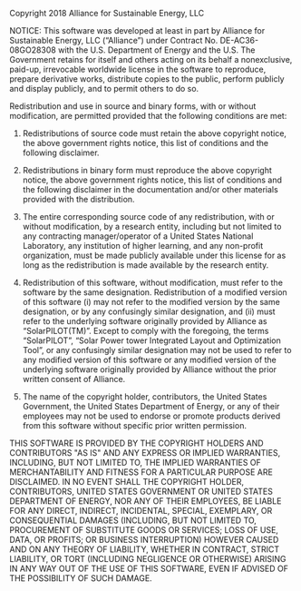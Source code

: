 Copyright 2018 Alliance for Sustainable Energy, LLC

NOTICE: This software was developed at least in part by Alliance for Sustainable Energy, LLC (“Alliance”) under Contract No. DE-AC36-08GO28308 with the U.S. Department of Energy and the U.S. The Government retains for itself and others acting on its behalf a nonexclusive, paid-up, irrevocable worldwide license in the software to reproduce, prepare derivative works, distribute copies to the public, perform publicly and display publicly, and to permit others to do so.

Redistribution and use in source and binary forms, with or without modification, are permitted provided that the following conditions are met:

1. Redistributions of source code must retain the above copyright notice, the above government rights notice, this list of conditions and the following disclaimer.

2. Redistributions in binary form must reproduce the above copyright notice, the above government rights notice, this list of conditions and the following disclaimer in the documentation and/or other materials provided with the distribution.

3. The entire corresponding source code of any redistribution, with or without modification, by a research entity, including but not limited to any contracting manager/operator of a United States National Laboratory, any institution of higher learning, and any non-profit organization, must be made publicly available under this license for as long as the redistribution is made available by the research entity.

4. Redistribution of this software, without modification, must refer to the software by the same designation. Redistribution of a modified version of this software (i) may not refer to the modified version by the same designation, or by any confusingly similar designation, and (ii) must refer to the underlying software originally provided by Alliance as “SolarPILOT(TM)”. Except to comply with the foregoing, the terms “SolarPILOT”, “Solar Power tower Integrated Layout and Optimization Tool”, or any confusingly similar designation may not be used to refer to any modified version of this software or any modified version of the underlying software originally provided by Alliance without the prior written consent of Alliance.

5. The name of the copyright holder, contributors, the United States Government, the United States Department of Energy, or any of their employees may not be used to endorse or promote products derived from this software without specific prior written permission.

THIS SOFTWARE IS PROVIDED BY THE COPYRIGHT HOLDERS AND CONTRIBUTORS "AS IS" AND ANY EXPRESS OR IMPLIED WARRANTIES, INCLUDING, BUT NOT LIMITED TO, THE IMPLIED WARRANTIES OF MERCHANTABILITY AND FITNESS FOR A PARTICULAR PURPOSE ARE DISCLAIMED. IN NO EVENT SHALL THE COPYRIGHT HOLDER, CONTRIBUTORS, UNITED STATES GOVERNMENT OR UNITED STATES DEPARTMENT OF ENERGY, NOR ANY OF THEIR EMPLOYEES, BE LIABLE FOR ANY DIRECT, INDIRECT, INCIDENTAL, SPECIAL, EXEMPLARY, OR CONSEQUENTIAL DAMAGES (INCLUDING, BUT NOT LIMITED TO, PROCUREMENT OF SUBSTITUTE GOODS OR SERVICES; LOSS OF USE, DATA, OR PROFITS; OR BUSINESS INTERRUPTION) HOWEVER CAUSED AND ON ANY THEORY OF LIABILITY, WHETHER IN CONTRACT, STRICT LIABILITY, OR TORT (INCLUDING NEGLIGENCE OR OTHERWISE) ARISING IN ANY WAY OUT OF THE USE OF THIS SOFTWARE, EVEN IF ADVISED OF THE POSSIBILITY OF SUCH DAMAGE.
